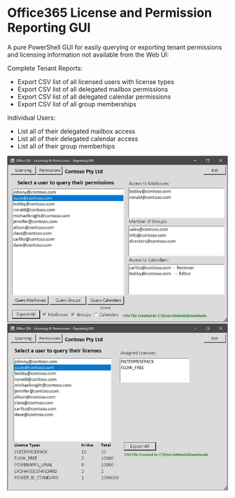 # Office365 License and Permission Reporting GUI
A pure PowerShell GUI for easily querying or exporting tenant permissions and licensing information not available from the Web UI:

Complete Tenant Reports:
  - Export CSV list of all licensed users with license types
  - Export CSV list of all delegated mailbox permissions
  - Export CSV list of all delegated calendar permissions
  - Export CSV list of all group memberships
  
Individual Users:
  - List all of their delegated mailbox access
  - List all of their delegated calendar access
  - List all of their group memberhips


![Screenshot](https://github.com/bayko/Office365-License-Permission-GUI/raw/master/Screenshots/permissions_gui.JPG)
![Screenshot](https://github.com/bayko/Office365-License-Permission-GUI/raw/master/Screenshots/licensing_gui.JPG)
